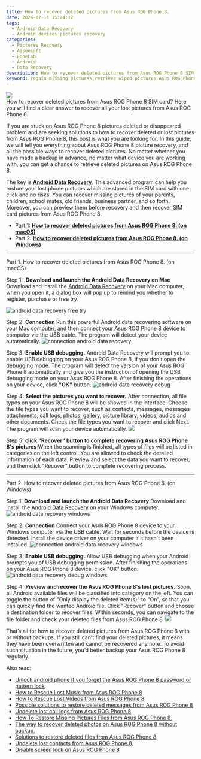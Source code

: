 ```yaml
---
title: How to recover deleted pictures from Asus ROG Phone 8.
date: 2024-02-11 15:24:12
tags: 
  - Android Data Recovery
  - Android devices pictures recovery
categories: 
  - Pictures Recovery
  - Aiseesoft
  - FoneLab
  - Android
  - Data Recovery
description: How to recover deleted pictures from Asus ROG Phone 8 SIM card? Here you will find a clear answer to recover all your lost pictures from Asus ROG Phone 8. 
keyword: regain missing pictures,retrieve wiped pictures Asus ROG Phone 8,undelete pictures from Asus ROG Phone 8,save erased pictures from Asus ROG Phone 8,unerase pictures,android pictures retrieval,Asus ROG Phone 8 pictures disappear,Asus ROG Phone 8 retrieve deleted pictures,how to recover deleted pictures in Asus ROG Phone 8,extract pictures from water damaged phone Asus ROG Phone 8,how can i get pictures back on Asus ROG Phone 8,how to refind deleted pictures from Asus ROG Phone 8
---
```


<img src="https://img0mobiles.techidaily.com/images/best-assets/devices/asus/asus-rog-phone-8/5.jpg" class="atpl-imgstyle"  />

<div class="atpl-content atpl-for-fonelab-android recover-pictures">

<div class="atpl-post-description-part-1">
How to recover deleted pictures from Asus ROG Phone 8 SIM card? Here you will find a clear answer to recover all your lost pictures from Asus ROG Phone 8. 
</div>

<div class="atpl-post-description-part-2">
<div class="tpl-content-sub-paragraph-content">
  <p>
    If you are stuck on Asus ROG Phone 8 pictures deleted or disappeared problem and are seeking solutions to how to recover deleted or lost pictures from Asus ROG Phone 8, this post is what you are looking for. In this guide, we will tell you everything about Asus ROG Phone 8 picture recovery, and all the possible ways to recover deleted pictures. No matter whether you have made a backup in advance, no matter what device you are working with, you can get a chance to retrieve deleted pictures on Asus ROG Phone 8.
  </p>
</div>
</div>

<div class="atpl-post-description-part-3">
<div class="tpl-content-sub-paragraph-normal">
    <p>
        The key is <a href="https://tools.techidaily.com/aiseesoft-android-data-recovery/" target="_blank" rel="noopener"><strong>Android Data Recovery</strong></a>. This advanced program can help you restore your lost phone pictures which are stored in the SIM card with one click and no risks. You can recover missing pictures of your parents, children, school mates, old friends, business partner, and so forth. Moreover, you can preview them before recovery and then recover SIM card pictures from Asus ROG Phone 8.
    </p>
</div>
</div>

<ul>
  <li>Part 1: <strong><a href="#p1"> How to recover deleted pictures from Asus ROG Phone 8.  (on macOS)</a></strong></li>
  <li>Part 2: <strong><a href="#p2"> How to recover deleted pictures from Asus ROG Phone 8.  (on Windows)</a></strong></li>
</ul>



<!-- Part 1 -->
<a id="p1" name="p1" ></a><hr>

<div>
  <span class="atpl-step-part-style">Part 1. How to recover deleted pictures from Asus ROG Phone 8. (on macOS)</span>
</div>  

<span class="atpl-stepstyle-a"><span>Step 1: </span></span> <strong>Download and launch the Android Data Recovery on Mac</strong>
Download and install the <a href="https://tools.techidaily.com/aiseesoft-android-data-recovery/" target="_blank" rel="noopener">Android Data Recovery</a> on your Mac computer, when you open it, a dialog box will pop up to remind you whether to register, purchase or free try.

<img src="https://tools.techidaily.com/images/apps/aiseesoft/android-data-recovery/mac-free-try.png" class="atpl-imgstyle" alt="android data recovery free try" />

<span class="atpl-stepstyle-a"><span>Step 2: </span></span> <strong>Connection</strong>
Run this powerful Android data recovering software on your Mac computer, and then connect your Asus ROG Phone 8 device to computer via the USB cable. The program will detect your device automatically.
<img src="https://tools.techidaily.com/images/apps/aiseesoft/android-data-recovery/mac-connection-interface.jpg" class="atpl-imgstyle" alt="connection android data recovery" />

<span class="atpl-stepstyle-a"><span>Step 3: </span></span> <strong>Enable USB debugging.</strong>
Android Data Recovery will prompt you to enable USB debugging on your Asus ROG Phone 8, if you don't open the debugging mode. The program will detect the version of your Asus ROG Phone 8 automatically and give you the instruction of opening the USB debugging mode on your Asus ROG Phone 8. After finishing the operations on your device, click <strong>"OK"</strong> button.
<img src="https://tools.techidaily.com/images/apps/aiseesoft/android-data-recovery/mac-android-usb-debug.jpg"  class="atpl-imgstyle" alt="android data recovery debug" />

<span class="atpl-stepstyle-a"><span>Step 4: </span></span> <strong>Select the pictures you want to recover.</strong>
After connection, all file types on your Asus ROG Phone 8 will be showed in the interface. Choose the file types you want to recover, such as contacts, messages, messages attachments, call logs, photos, gallery, picture library, videos, audios and other documents. Check the file types you want to recover and click Next. The program will scan your device automatically.
<img src="https://tools.techidaily.com/images/apps/aiseesoft/android-data-recovery/mac-choose-type-photos.jpg" class="atpl-imgstyle"  />

<span class="atpl-stepstyle-a"><span>Step 5: </span></span> <strong>click "Recover" button to  complete recovering Asus ROG Phone 8's pictures</strong>
When the scanning is finished, all types of files will be listed in categories on the left control. You are allowed to check the detailed information of each data. Preview and select the data you want to recover, and then click "Recover" button to complete recovering process.


<a id="p2" name="p2"></a><hr>

<!-- Part 2 -->
<div>
  <span class="atpl-step-part-style">Part 2. How to recover deleted pictures from Asus ROG Phone 8. (on Windows)</span>
</div>

<span class="atpl-stepstyle-a"><span>Step 1: </span></span> <strong>Download and launch the Android Data Recovery</strong>
Download and install the <a href="https://tools.techidaily.com/aiseesoft-android-data-recovery/" target="_blank" rel="noopener">Android Data Recovery</a> on your Windows computer.
<img src="https://tools.techidaily.com/images/apps/aiseesoft/android-data-recovery/win-start-interface.png"  class="atpl-imgstyle" alt="android data recovery windows" />

<span class="atpl-stepstyle-a"><span>Step 2: </span></span> <strong>Connection</strong>
Connect your Asus ROG Phone 8 device to your Windows computer via the USB cable. Wait for seconds before the device is detected. Install the device driver on your computer if it hasn't been installed.
<img src="https://tools.techidaily.com/images/apps/aiseesoft/android-data-recovery/win-connection-interface.png" class="atpl-imgstyle" alt="connection android data recovery windows" />

<span class="atpl-stepstyle-a"><span>Step 3: </span></span> <strong>Enable USB debugging.</strong>
Allow USB debugging when your Android prompts you of USB debugging permission. After finishing the operations on your Asus ROG Phone 8 device, click "OK" button.
<img src="https://tools.techidaily.com/images/apps/aiseesoft/android-data-recovery/win-android-usb-debug.png" class="atpl-imgstyle" alt="android data recovery debug windows" />

<span class="atpl-stepstyle-a"><span>Step 4: </span></span> <strong>Preview and recover the Asus ROG Phone 8's lost pictures.</strong>
Soon, all Android available files will be classified into category on the left. You can toggle the button of "Only display the deleted item(s)" to "On", so that you can quickly find the wanted Android file. Click "Recover" button and choose a destination folder to recover files. Within seconds, you can navigate to the file folder and check your deleted files from Asus ROG Phone 8.
<img src="https://tools.techidaily.com/images/apps/aiseesoft/android-data-recovery/win-recover-photos.png" class="atpl-imgstyle"  />

<div class="atpl-post-description-part-4">
<div class="tpl-content-sub-paragraph-normal">
    <p>
        That’s all for how to recover deleted pictures from Asus ROG Phone 8 with or without backups. If you still can’t find your deleted pictures, it means they have been overwritten and cannot be recovered anymore. To avoid such situation in the future, you’d better backup your Asus ROG Phone 8 regularly.
    </p>
</div>
</div>

<ins class="adsbygoogle"
     style="display:block"
     data-ad-client="ca-pub-7571918770474297"
     data-ad-slot="8358498916"
     data-ad-format="auto"
     data-full-width-responsive="true"></ins>

<span class="atpl-alsoreadstyle">Also read:</span>
<div><ul>
<li><a href="/unlock-android-phone-if-you-forget-the-asus-rog-phone-8-password-or-pattern-lock-by-drfone-android-unlock-android-unlock/" target="_blank" rel="noopener"><u>Unlock android phone if you forget the Asus ROG Phone 8 password or pattern lock</u></a></li>
<li><a href="/how-to-rescue-lost-music-from-asus-rog-phone-8-by-fonelab-android-recover-music/" target="_blank" rel="noopener"><u>How to Rescue Lost Music from Asus ROG Phone 8</u></a></li>
<li><a href="/how-to-rescue-lost-videos-from-asus-rog-phone-8-by-fonelab-android-recover-video/" target="_blank" rel="noopener"><u>How to Rescue Lost Videos from Asus ROG Phone 8</u></a></li>
<li><a href="/possible-solutions-to-restore-deleted-messages-from-asus-rog-phone-8-by-fonelab-android-recover-messages/" target="_blank" rel="noopener"><u>Possible solutions to restore deleted messages from Asus ROG Phone 8</u></a></li>
<li><a href="/undelete-lost-call-logs-from-asus-rog-phone-8-by-fonelab-android-recover-call-logs/" target="_blank" rel="noopener"><u>Undelete lost call logs from Asus ROG Phone 8</u></a></li>
<li><a href="/how-to-restore-missing-pictures-files-from-asus-rog-phone-8-by-fonelab-android-recover-pictures/" target="_blank" rel="noopener"><u>How To  Restore Missing Pictures Files from Asus ROG Phone 8.</u></a></li>
<li><a href="/the-way-to-recover-deleted-photos-on-asus-rog-phone-8-without-backup-by-fonelab-android-recover-photos/" target="_blank" rel="noopener"><u>The way to recover deleted photos on Asus ROG Phone 8 without backup.</u></a></li>
<li><a href="/solutions-to-restore-deleted-files-from-asus-rog-phone-8-by-fonelab-android-recover-data/" target="_blank" rel="noopener"><u>Solutions to restore deleted files from Asus ROG Phone 8</u></a></li>
<li><a href="/undelete-lost-contacts-from-asus-rog-phone-8-by-fonelab-android-recover-contacts/" target="_blank" rel="noopener"><u>Undelete lost contacts from Asus ROG Phone 8.</u></a></li>
<li><a href="/disable-screen-lock-on-asus-rog-phone-8-by-drfone-android-unlock-android-unlock/" target="_blank" rel="noopener"><u>Disable screen lock on Asus ROG Phone 8</u></a></li>
</ul></div>

</div>
